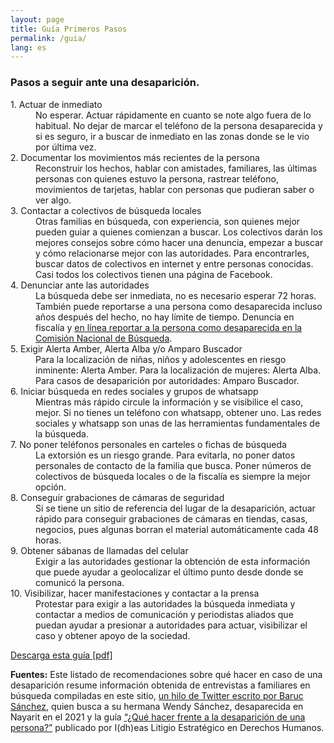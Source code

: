 ```yaml
---
layout: page
title: Guía Primeros Pasos
permalink: /guia/
lang: es
---
```


<h3>Pasos a seguir ante una desaparición.</h3>


<div id="pasos">

<dl id="steps">

<dt><span>1.</span> Actuar de inmediato</dt>
<dd>No esperar. Actuar rápidamente en cuanto se note algo fuera de lo habitual. No dejar de marcar el teléfono de la persona desaparecida y si es seguro, ir a buscar de inmediato en las zonas donde se le vio por última vez.</dd>

<dt><span>2.</span> Documentar los movimientos más recientes de la persona</dt>
<dd>Reconstruir los hechos, hablar con amistades, familiares, las últimas personas con quienes estuvo la persona, rastrear teléfono, movimientos de tarjetas, hablar con personas que pudieran saber o ver algo.</dd>

<dt><span>3.</span> Contactar a colectivos de búsqueda locales</dt>
<dd>Otras familias en búsqueda, con experiencia, son quienes mejor pueden guiar a quienes comienzan a buscar. Los colectivos darán los mejores consejos sobre cómo hacer una denuncia, empezar a buscar y cómo relacionarse mejor con las autoridades. Para encontrarles, buscar datos de colectivos en internet y entre personas conocidas. Casi todos los colectivos tienen una página de Facebook.</dd>

<dt><span>4.</span> Denunciar ante las autoridades</dt>
<dd>La búsqueda debe ser inmediata, no es necesario esperar 72 horas. También puede reportarse a una persona como desaparecida incluso años después del hecho, no hay límite de tiempo. Denuncia en fiscalía y <a href="https://comisionacionaldebusqueda.gob.mx/reporte-de-personas-desaparecidas/" target="_blank">en línea reportar a la persona como desaparecida en la Comisión Nacional de Búsqueda</a>.</dd>

<dt><span>5.</span> Exigir Alerta Amber, Alerta Alba y/o Amparo Buscador</dt>
<dd>Para la localización de niñas, niños y adolescentes en riesgo inminente: Alerta Amber. Para la localización de mujeres: Alerta Alba. Para casos de desaparición por autoridades: Amparo Buscador.</dd>

<dt><span>6.</span> Iniciar búsqueda en redes sociales y grupos de whatsapp</dt>
<dd>Mientras más rápido circule la información y se visibilice el caso, mejor. Si no tienes un teléfono con whatsapp, obtener uno. Las redes sociales y whatsapp son unas de las herramientas fundamentales de la búsqueda.</dd>

<dt><span>7.</span> No poner teléfonos personales en carteles o fichas de búsqueda</dt>
<dd>La extorsión es un riesgo grande. Para evitarla, no poner datos personales de contacto de la familia que busca. Poner números de colectivos de búsqueda locales o de la fiscalía es siempre la mejor opción.</dd>

<dt><span>8.</span> Conseguir grabaciones de cámaras de seguridad</dt>
<dd>Si se tiene un sitio de referencia del lugar de la desaparición, actuar rápido para conseguir grabaciones de cámaras en tiendas, casas, negocios, pues algunas borran el material automáticamente cada 48 horas.</dd>

<dt><span>9.</span> Obtener sábanas de llamadas del celular</dt>
<dd>Exigir a las autoridades gestionar la obtención de esta información que puede ayudar a geolocalizar el último punto desde donde se comunicó la persona.</dd>

<dt><span>10.</span> Visibilizar, hacer manifestaciones y contactar a la prensa</dt>
<dd>Protestar para exigir a las autoridades la búsqueda inmediata y contactar a medios de comunicación y periodistas aliados que puedan ayudar a presionar a autoridades para actuar, visibilizar el caso y obtener apoyo de la sociedad.</dd>

</dl>

<a href="../assets/guia_desaparicion_personas.pdf" target="_blank" id="guidepdf">Descarga esta guía [pdf]</a>

<p><strong>Fuentes:</strong> Este listado de recomendaciones sobre qué hacer en caso de una desaparición resume información obtenida de entrevistas a familiares en búsqueda compiladas en este sitio, <a href="https://twitter.com/_baruc_/status/1513742106136915970?s=20&t=OLNekbg_O0KzsXF0LRqDsg" target="_blank">un hilo de Twitter escrito por Baruc Sánchez</a>, quien busca a su hermana Wendy Sánchez, desaparecida en Nayarit en el 2021 y la guía <a href="https://www.idheas.org.mx/publicaciones-idheas/guia-que-hacer-frente-a-la-desaparicion-de-una-persona/" target="_blank">“¿Qué hacer frente a la desaparición de una persona?”</a> publicado por I(dh)eas Litigio Estratégico en Derechos Humanos.</p>

</div>
